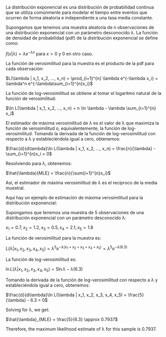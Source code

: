 La distribución exponencial es una distribución de probabilidad continua que se utiliza comúnmente para modelar el tiempo entre eventos que ocurren de forma aleatoria e independiente a una tasa media constante.

Supongamos que tenemos una muestra aleatoria de n observaciones de una distribución exponencial con un parámetro desconocido λ. La función de densidad de probabilidad (pdf) de la distribución exponencial se define como:

$f(x|\lambda) = \lambda e^{-\lambda x}$ para $x > 0$ y $0$ en otro caso.

La función de verosimilitud para la muestra es el producto de la pdf para cada observación:

$L(\lambda | x_1, x_2, ..., x_n) = \prod_{i=1}^{n} \lambda e^{-\lambda x_i} = \lambda^n e^{-\lambda\sum_{i=1}^{n}x_i}$

La función de log-verosimilitud se obtiene al tomar el logaritmo natural de la función de verosimilitud:

$\ln L(\lambda | x_1, x_2, ..., x_n) = n \ln \lambda - \lambda \sum_{i=1}^{n} x_i$

El estimador de máxima verosimilitud de λ es el valor de λ que maximiza la función de verosimilitud o, equivalentemente, la función de log-verosimilitud. Tomando la derivada de la función de log-verosimilitud con respecto a λ y estableciéndola igual a cero, obtenemos:

$\frac{d}{d\lambda}\ln L(\lambda | x_1, x_2, ..., x_n) = \frac{n}{\lambda} - \sum_{i=1}^{n}x_i = 0$

Resolviendo para λ, obtenemos:

$\hat{\lambda}{MLE} = \frac{n}{\sum{i=1}^{n}x_i}$

Así, el estimador de máxima verosimilitud de λ es el recíproco de la media muestral.

Aquí hay un ejemplo de estimación de máxima verosimilitud para la distribución exponencial:

Supongamos que tenemos una muestra de 5 observaciones de una distribución exponencial con un parámetro desconocido λ:

$x_1 = 0.7, x_2 = 1.2, x_3 = 0.5, x_4 = 2.1, x_5 = 1.8$

La función de verosimilitud para la muestra es:

$L(\lambda | x_1, x_2, x_3, x_4, x_5) = \lambda^5 e^{-\lambda(x_1+x_2+x_3+x_4+x_5)} = \lambda^5 e^{-\lambda(6.3)}$

La función de log-verosimilitud es:

$\ln L(\lambda | x_1, x_2, x_3, x_4, x_5) = 5 \ln \lambda - \lambda(6.3)$

Tomando la derivada de la función de log-verosimilitud con respecto a λ y estableciéndola igual a cero, obtenemos:

$\frac{d}{d\lambda}\ln L(\lambda | x_1, x_2, x_3, x_4, x_5) = \frac{5}{\lambda} - 6.3 = 0$

Solving for λ, we get:

$\hat{\lambda}_{MLE} = \frac{5}{6.3} \approx 0.7937$

Therefore, the maximum likelihood estimate of λ for this sample is 0.7937.
